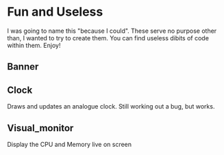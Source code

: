 # Fun and Useless
I was going to name this "because I could".  These serve no purpose other than, I wanted to try to create them.  You can find useless dibits of code within them. Enjoy!

## Banner

## Clock
Draws and updates an analogue clock.  Still working out a bug, but works.

## Visual_monitor
Display the CPU and Memory live on screen

